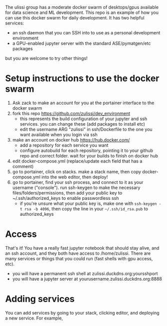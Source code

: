 The ulissi group has a moderate docker swarm of desktops/gpus available for data science and ML development. This repo is an example of how you can use this docker swarm for daily development. It has two helpful services:
* an ssh daemon that you can SSH into to use as a personal development environment
* a GPU-enabled jupyter server with the standard ASE/pymatgen/etc packages

but you are welcome to try other things!

# Setup instructions to use the docker swarm
1. Ask zack to make an account for you at the portainer interface to the docker swarm
2. fork this repo https://github.com/zulissi/dev_environment 
   * this represents the build configuration of your jupyter and ssh services. you can change these (add packages to install etc)
   * edit the username ARG "zulissi" in ssh/Dockerfile to the one you want available when you login via ssh
3. make an account on docker hub https://hub.docker.com/
   * add a repository for each service you want
   * configure autobuild for each repository, pointing it to your github repo and correct folder. wait for your builds to finish on docker hub
4. edit docker-compose.yml (replace/update each field that has a comment)
5. go to portainer, click on stacks. make a stack name, then copy docker-compose.yml into the web editor, then deploy!
6. go to portainer, find your ssh process, and connect to it as your username ("console"). run ssh-keygen to make the necessary files/folders/permissions, then add your public key to ~/.ssh/authorized_keys to enable passwordless ssh
    * if you're unsure what your public key is, make one with `ssh-keygen -t rsa -b 4096`, then copy the line in your `~/.ssh/id_rsa.pub` to authorized_keys

# Access
That's it! You have a really fast jupyter notebook that should stay alive, and an ssh account, and they both have access to /home/zulissi. There are many services or things that you could run (fast shells with gpu access, etc).
* you will have a permanent ssh shell at zulissi.duckdns.org:yoursshport
* you will have a jupyter server at yourusername.zulissi.duckdns.org:8888

# Adding services
You can add services by going to your stack, clicking editor, and deploying a new service. For example, 
